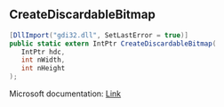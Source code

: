 ## CreateDiscardableBitmap

```csharp
[DllImport("gdi32.dll", SetLastError = true)]
public static extern IntPtr CreateDiscardableBitmap(
   IntPtr hdc,
   int nWidth,
   int nHeight
);
```

Microsoft documentation: [Link](https://docs.microsoft.com/en-us/windows/win32/api/wingdi/nf-wingdi-creatediscardablebitmap)

